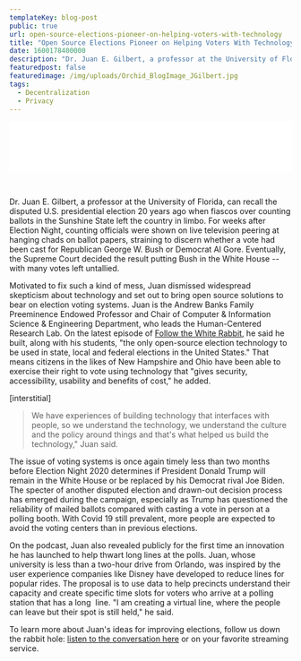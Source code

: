 ```yaml
---
templateKey: blog-post
public: true
url: open-source-elections-pioneer-on-helping-voters-with-technology
title: "Open Source Elections Pioneer on Helping Voters With Technology"
date: 1600178400000
description: "Dr. Juan E. Gilbert, a professor at the University of Florida, can recall the disputed U.S. presidential election 20 years ago when fiascos over counting ballots in the Sunshine State left the country in limbo."
featuredpost: false
featuredimage: /img/uploads/Orchid_BlogImage_JGilbert.jpg
tags:
  - Decentralization
  - Privacy
---
```

<iframe style="border: none" src="//html5-player.libsyn.com/embed/episode/id/15931502/height/90/theme/custom/thumbnail/yes/direction/backward/render-playlist/no/custom-color/030500/" height="90" width="100%" scrolling="no" allowfullscreen webkitallowfullscreen mozallowfullscreen oallowfullscreen msallowfullscreen></iframe>

&nbsp;

Dr. Juan E. Gilbert, a professor at the University of Florida, can recall the disputed U.S. presidential election 20 years ago when fiascos over counting ballots in the Sunshine State left the country in limbo. For weeks after Election Night, counting officials were shown on live television peering at hanging chads on ballot papers, straining to discern whether a vote had been cast for Republican George W. Bush or Democrat Al Gore. Eventually, the Supreme Court decided the result putting Bush in the White House -- with many votes left untallied.

Motivated to fix such a kind of mess, Juan dismissed widespread skepticism about technology and set out to bring open source solutions to bear on election voting systems. Juan is the Andrew Banks Family Preeminence Endowed Professor and Chair of Computer & Information Science & Engineering Department, who leads the Human-Centered Research Lab. On the latest episode of [Follow the White Rabbit](https://www.orchid.com/podcast), he said he built, along with his students, "the only open-source election technology to be used in state, local and federal elections in the United States." That means citizens in the likes of New Hampshire and Ohio have been able to exercise their right to vote using technology that "gives security, accessibility, usability and benefits of cost," he added.

[interstitial]

> We have experiences of building technology that interfaces with people, so we understand the technology, we understand the culture and the policy around things and that's what helped us build the technology," Juan said.   

The issue of voting systems is once again timely less than two months before Election Night 2020 determines if President Donald Trump will remain in the White House or be replaced by his Democrat rival Joe Biden. The specter of another disputed election and drawn-out decision process has emerged during the campaign, especially as Trump has questioned the reliability of mailed ballots compared with casting a vote in person at a polling booth. With Covid 19 still prevalent, more people are expected to avoid the voting centers than in previous elections.

On the podcast, Juan also revealed publicly for the first time an innovation he has launched to help thwart long lines at the polls. Juan, whose university is less than a two-hour drive from Orlando, was inspired by the user experience companies like Disney have developed to reduce lines for popular rides. The proposal is to use data to help precincts understand their capacity and create specific time slots for voters who arrive at a polling station that has a long  line. "I am creating a virtual line, where the people can leave but their spot is still held," he said.

To learn more about Juan's ideas for improving elections, follow us down the rabbit hole: [listen to the conversation here](https://www.orchid.com/podcast) or on your favorite streaming service.